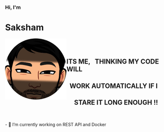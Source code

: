 ###  Hi, I'm <h1>Saksham</h1><img align="left" width="200" height="200" src="./Avatar/imageonline-co-roundcorner.png">
<br>
<br>
<p> <h2>ITS ME, &nbsp THINKING MY CODE WILL</h2>
    <h2> &nbsp WORK AUTOMATICALLY IF I </h2>
    <h2> &nbsp &nbsp &nbspSTARE IT LONG ENOUGH !!</h2>
</p>
<br>
<br>
- 🌱 I’m currently working on REST API and Docker 

